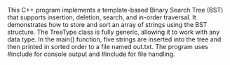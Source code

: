 This C++ program implements a template-based Binary Search Tree (BST) that supports insertion, deletion, search, and in-order traversal. It demonstrates how to store and sort an array of strings using the BST structure. The TreeType class is fully generic, allowing it to work with any data type. In the main() function, five strings are inserted into the tree and then printed in sorted order to a file named out.txt. The program uses #include <iostream> for console output and #include <fstream> for file handling.